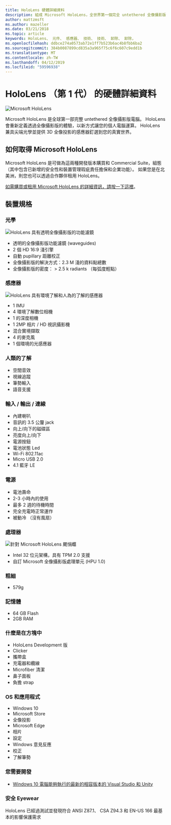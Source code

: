```yaml
---
title: HoloLens 硬體詳細資料
description: 組成 Microsoft HoloLens，全世界第一個完全 untethered 全像攝影版的電腦執行 Windows 元件的概述。
author: mattzmsft
ms.author: mazeller
ms.date: 03/21/2018
ms.topic: article
keywords: HoloLens、 元件、 感應器、 技術、 技術、 卸除、 卸除，
ms.openlocfilehash: ddbce274a0573ab72e1ff7b523b6ac4b8fbb6ba2
ms.sourcegitcommit: 384b0087899cd835a3a965f75c6f6c607c9edd1b
ms.translationtype: MT
ms.contentlocale: zh-TW
ms.lasthandoff: 04/12/2019
ms.locfileid: "59596938"
---
```

# <a name="hololens-1st-gen-hardware-details"></a>HoloLens （第 1 代） 的硬體詳細資料

![Microsoft HoloLens](images/see-through-400px.jpg)

Microsoft HoloLens 是全球第一部完整 untethered 全像攝影版電腦。 HoloLens 會重新定義透過全像攝影版的體驗，以新方式讓您的個人電腦運算。 HoloLens 兼具尖端光學並提供 3D 全像投影的感應器釘選到您的真實世界。

## <a name="how-to-get-microsoft-hololens"></a>如何取得 Microsoft HoloLens

Microsoft HoloLens 是可做為這兩種開發版本購買和 Commercial Suite，組態 （其中包含已新增的安全性和裝置管理瑕疵責任擔保和企業功能）。 如果您是在北美洲，則您也可以透過合作夥伴租用 HoloLens。

[如需購買或租用 Microsoft HoloLens 的詳細資訊，請按一下這裡](https://www.microsoft.com/hololens/buy)。

## <a name="device-specifications"></a>裝置規格

### <a name="optics"></a>光學

![HoloLens 具有透明全像攝影版的功能濾鏡](images/displays-400px.jpg)
* 透明的全像攝影版功能濾鏡 (waveguides)
* 2 個 HD 16:9 淺引擎
* 自動 pupillary 距離校正
* 全像攝影版的解決方式：2.3 M 淺的資料點總數
* 全像攝影版的密度： > 2.5 k radiants （每弧度輕點）

### <a name="sensors"></a>感應器

![HoloLens 具有環境了解和人為的了解的感應器](images/sensor-bar-400px.jpg)
* 1 IMU
* 4 環境了解數位相機
* 1 的深度相機
* 1 2MP 相片 / HD 視訊攝影機
* 混合實境擷取
* 4 的麥克風
* 1 個環境的光感應器

### <a name="human-understanding"></a>人類的了解
* 空間音效
* 視線追蹤
* 筆勢輸入
* 語音支援

### <a name="input--output--connectivity"></a>輸入 / 輸出 / 連線
* 內建喇叭
* 音訊的 3.5 公釐 jack
* 向上/向下的磁碟區
* 亮度向上/向下
* 電源按鈕
* 電池狀態 Led
* Wi-Fi 802.11ac
* Micro USB 2.0
* 4.1 藍牙 LE

### <a name="power"></a>電源
* 電池壽命
* 2-3 小時內的使用
* 最多 2 週的待機時間
* 完全充電時正常運作
* 被動冷 （沒有風扇）

### <a name="processors"></a>處理器

![針對 Microsoft HoloLens 颸悁蠮](images/motherboard-400px.jpg)
* Intel 32 位元架構，具有 TPM 2.0 支援
* 自訂 Microsoft 全像攝影版處理單元 (HPU 1.0)

### <a name="weight"></a>粗細
* 579g

### <a name="memory"></a>記憶體
* 64 GB Flash
* 2GB RAM

### <a name="whats-in-the-box"></a>什麼是在方塊中
* HoloLens Development 版
* Clicker
* 攜帶盒
* 充電器和纜線
* Microfiber 清潔
* 鼻子面板
* 負擔 strap

### <a name="os-and-apps"></a>OS 和應用程式
* Windows 10
* Microsoft Store
* 全像投影
* Microsoft Edge
* 相片
* 設定
* Windows 意見反應
* 校正
* 了解筆勢

### <a name="what-you-need-to-develop"></a>您需要開發
* [Windows 10 電腦能夠執行的最新的相容版本的 Visual Studio 和 Unity](install-the-tools.md)

### <a name="safety-eyewear"></a>安全 Eyewear

HoloLens 已經過測試並發現符合 ANSI Z87.1、 CSA Z94.3 和 EN-US 166 最基本的影響保護需求
